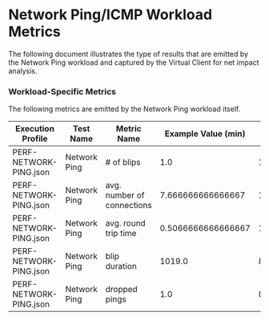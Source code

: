 ﻿# Network Ping/ICMP Workload Metrics
The following document illustrates the type of results that are emitted by the Network Ping workload and captured by the
Virtual Client for net impact analysis.



### Workload-Specific Metrics
The following metrics are emitted by the Network Ping workload itself.

| Execution Profile   | Test Name | Metric Name | Example Value (min) | Example Value (max) | Example Value (avg) | Unit |
|---------------------|-----------|-------------|---------------------|---------------------|---------------------|------|
| PERF-NETWORK-PING.json | Network Ping | # of blips | 1.0 | 1.0 | 1.0 | count |
| PERF-NETWORK-PING.json | Network Ping | avg. number of connections | 7.666666666666667 | 117.06333333333333 | 11.180472020509118 | count |
| PERF-NETWORK-PING.json | Network Ping | avg. round trip time | 0.5066666666666667 | 190.85333333333333 | 87.0910239051444 | milliseconds |
| PERF-NETWORK-PING.json | Network Ping | blip duration | 1019.0 | 8016.0 | 2017.125 | milliseconds |
| PERF-NETWORK-PING.json | Network Ping | dropped pings | 1.0 | 8.0 | 2.0 | count |
